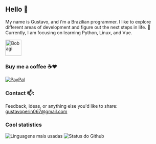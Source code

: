 ## Hello 👋

My name is Gustavo, and i'm a Brazilian programmer. I like to explore different areas of development and figure out the next steps in life. 
🌱 Currently, I am focusing on learning Python, Linux, and Vue.  

<a href="https://bobagi.net/">
    <img src="https://bobagi.net/bobagiCursive.png" alt="Bobagi" width="50"/>
</a>

### Buy me a coffee ☕❤️

[![PayPal](https://img.shields.io/badge/PayPal-00457C?style=for-the-badge&logo=paypal&logoColor=white)](https://www.paypal.com/donate?hosted_button_id=23PAVC8AMJGYW)

### Contact 📫:

Feedback, ideas, or anything else you'd like to share: [gustavoperin067@gmail.com](mailto:gustavoperin067@gmail.com)

### Cool statistics

![Linguagens mais usadas](https://github-readme-stats.vercel.app/api/top-langs/?username=Bobagi&theme=dracula&layout=compact&hide_border=true&custom_title=Linguagens%20mais%20usadas&langs_count=6) ![Status do Github](https://github-readme-stats.vercel.app/api?username=Bobagi&theme=dracula&show_icons=true&layout=compact&hide_title=true&hide_rank=true&include_all_commits=true&hide_border=true&count_private=true&disable_animations=true)

<!--
**Bobagi/Bobagi** is a ✨ _special_ ✨ repository because its `README.md` (this file) appears on your GitHub profile.

Here are some ideas to get you started:

- 🔭 I’m currently working on ...
- 🌱 I’m currently learning ...
- 👯 I’m looking to collaborate on ...
- 🤔 I’m looking for help with ...
- 💬 Ask me about ...
- 📫 How to reach me: ...
- 😄 Pronouns: ...
- ⚡ Fun fact: ...
-->

